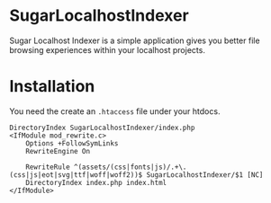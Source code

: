 # SugarLocalhostIndexer
Sugar Localhost Indexer is a simple application gives you better file browsing experiences within your localhost projects.

# Installation
You need the create an `.htaccess` file under your htdocs.

```
DirectoryIndex SugarLocalhostIndexer/index.php
<IfModule mod_rewrite.c>
    Options +FollowSymLinks
    RewriteEngine On

	RewriteRule ^(assets/(css|fonts|js)/.+\.(css|js|eot|svg|ttf|woff|woff2))$ SugarLocalhostIndexer/$1 [NC]
	DirectoryIndex index.php index.html
</IfModule>
```